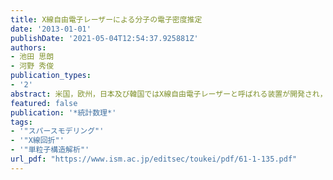 ```yaml
---
title: X線自由電子レーザーによる分子の電子密度推定
date: '2013-01-01'
publishDate: '2021-05-04T12:54:37.925881Z'
authors:
- 池田 思朗
- 河野 秀俊
publication_types:
- '2'
abstract: 米国，欧州，日本及び韓国ではX線自由電子レーザーと呼ばれる装置が開発され，米国，日本では運用段階にある．現在，この装置によって初めて可能となったX線領域の波長を持つ高強度レーザー光を用いた，様々な実験が計画および実施されている．本稿では，そうした実験のひとつ，X線回折を用いた生体単粒子の電子密度推定について説明し，2次元回折画像から2次元電子密度を推定する位相回復問題に対する我々の研究成果について解説する．
featured: false
publication: '*統計数理*'
tags:
- '"スパースモデリング"'
- '"X線回折"'
- '"単粒子構造解析"'
url_pdf: "https://www.ism.ac.jp/editsec/toukei/pdf/61-1-135.pdf"
---
```

